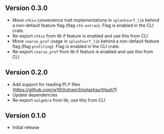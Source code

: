 ## Version 0.3.0

 - Move `vtkio` convenience trait implementations in `splashsurf_lib` behind a non-default feature flag (flag `vtk-extras`). Flag is enabled in the CLI crate.
 - Re-export `vtkio` from lib if feature is enabled and use this from CLI 
 - Move `coarse_prof` usage in `splashsurf_lib` behind a non-default feature flag (flag `profiling`). Flag is enabled in the CLI crate.
 - Re-export `coarse_prof` from lib if feature is enabled and use this from CLI 

## Version 0.2.0

 - Add support for reading PLY files (https://github.com/w1th0utnam3/splashsurf/pull/1)
 - Update dependencies
 - Re-export `nalgebra` from lib, use this from CLI

## Version 0.1.0

 - Initial release
